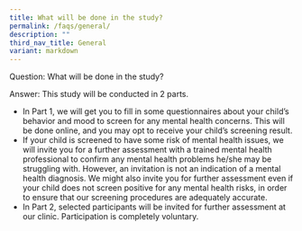```yaml
---
title: What will be done in the study?
permalink: /faqs/general/
description: ""
third_nav_title: General
variant: markdown
---
```

Question: What will be done in the study?

Answer: This study will be conducted in 2 parts.
* In Part 1, we will get you to fill in some questionnaires about your child’s behavior and mood to screen for any mental health concerns. This will be done online, and you may opt to receive your child’s screening result.
*  If your child is screened to have some risk of mental health issues, we will invite you for a further assessment with a trained mental health professional to confirm any mental health problems he/she may be struggling with. However, an invitation is not an indication of a mental health diagnosis. We might also invite you for further assessment even if your child does not screen positive for any mental health risks, in order to ensure that our screening procedures are adequately accurate.
*  In Part 2, selected participants will be invited for further assessment at our clinic. Participation is completely voluntary.
